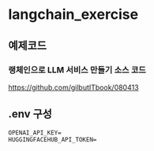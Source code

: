 # langchain_exercise


## 예제코드

### 랭체인으로 LLM 서비스 만들기 소스 코드

<https://github.com/gilbutITbook/080413>


## .env 구성
```
OPENAI_API_KEY=
HUGGINGFACEHUB_API_TOKEN=
```